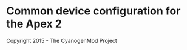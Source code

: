 Common device configuration for the Apex 2
==========================================

Copyright 2015 - The CyanogenMod Project
